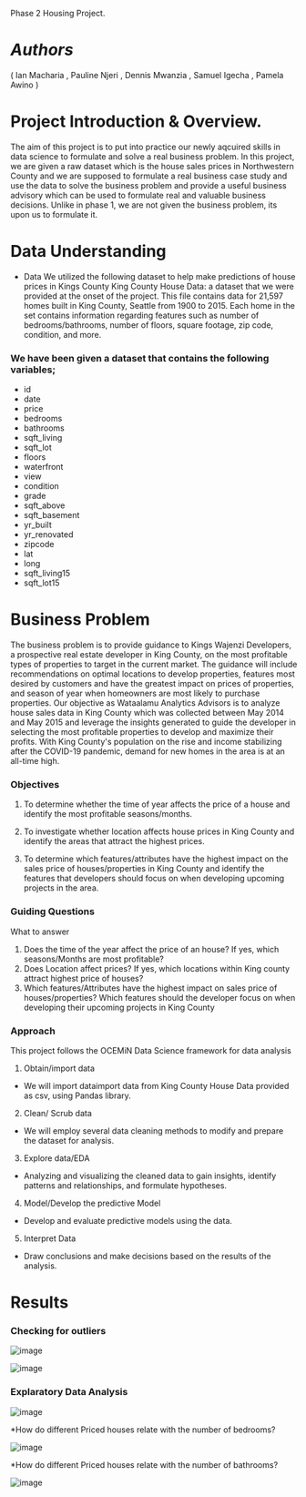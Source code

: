 Phase 2 Housing Project.


# $Authors$ 
( Ian Macharia , Pauline Njeri , Dennis Mwanzia , Samuel Igecha , Pamela Awino )

# Project Introduction & Overview.

The aim of this project is to put into practice our newly aqcuired skills in data science to formulate and solve a real business problem. In this project, we are given a raw dataset which is the house sales prices in Northwestern County and we are supposed to formulate a real business case study and use the data to solve the business problem and provide a useful business advisory which can be used to formulate real and valuable business decisions. Unlike in phase 1, we are not given the business problem, its upon us to formulate it.


# Data Understanding 
* Data
We utilized the following dataset to help make predictions of house prices in Kings County 
King County House Data: a dataset that we were provided at the onset of the project. This file contains data for 21,597 homes built in King County, Seattle from 1900 to 2015. Each home in the set contains information regarding features such as number of bedrooms/bathrooms, number of floors, square footage, zip code, condition, and more.

### We have been given a dataset that contains the following variables;
* id
* date
* price 
* bedrooms 
* bathrooms 
* sqft_living 
* sqft_lot
* floors
* waterfront
* view
* condition
* grade
* sqft_above
* sqft_basement
* yr_built
* yr_renovated
* zipcode
* lat
* long
* sqft_living15
* sqft_lot15


# Business Problem

The business problem is to provide guidance to Kings Wajenzi Developers, a prospective real estate developer in King County, on the most profitable types of properties to target in the current market. The guidance will include recommendations on optimal locations to develop properties, features most desired by customers and have the greatest impact on prices of properties, and season of year when homeowners are most likely to purchase properties. Our objective as Wataalamu Analytics Advisors is to analyze house sales data in King County which was collected between May 2014 and May 2015 and leverage the insights generated to guide the developer in selecting the most profitable properties to develop and maximize their profits. With King County's population on the rise and income stabilizing after the COVID-19 pandemic, demand for new homes in the area is at an all-time high.

### Objectives 

1. To determine whether the time of year affects the price of a house and identify the most profitable seasons/months.

2. To investigate whether location affects house prices in King County and identify the areas that attract the highest prices.

3. To determine which features/attributes have the highest impact on the sales price of houses/properties in King County and identify the features that developers should focus on when developing upcoming projects in the area.

### Guiding Questions
What to answer

1. Does the time of the year affect the price of an house? If yes, which seasons/Months are most profitable?
2. Does Location affect prices? If yes, which locations within King county attract highest price of houses?
3. Which features/Attributes have the highest impact on sales price of houses/properties? Which features should the developer focus on when developing their upcoming projects in King County


### Approach

This project follows the OCEMiN Data Science framework for data analysis

1. Obtain/import data
* We will import dataimport data from King County House Data provided as csv, using Pandas library.
2. Clean/ Scrub data
* We will employ several data cleaning methods to modify and prepare the dataset for analysis.
3. Explore data/EDA
* Analyzing and visualizing the cleaned data to gain insights, identify patterns and relationships, and formulate hypotheses.
4. Model/Develop the predictive Model
* Develop and evaluate predictive models using the data.
5. Interpret Data
* Draw conclusions and make decisions based on the results of the analysis.


# Results

### Checking for outliers

![image](https://user-images.githubusercontent.com/54464999/233315076-a4228a9f-6d21-4e70-a423-68aafc7cb748.png)

![image](https://user-images.githubusercontent.com/54464999/233315611-2d92ffc7-32d5-4523-83e2-a0a0ba8fb71d.png)


### Explaratory Data Analysis

![image](https://user-images.githubusercontent.com/54464999/233314417-f544d713-d688-4b6b-a7e9-93e603e5c373.png)

*How do different Priced houses relate with the number of bedrooms?

![image](https://user-images.githubusercontent.com/54464999/233318619-baf7924b-9661-4229-a988-748f54cebdf1.png)

*How do different Priced houses relate with the number of bathrooms?

![image](https://user-images.githubusercontent.com/54464999/233319184-998bdaad-99e1-4c2c-a7b9-431b7b15124f.png)




